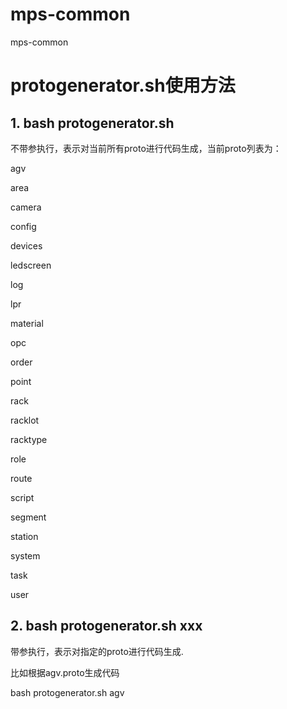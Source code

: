# mps-common
mps-common

# protogenerator.sh使用方法

## 1. bash protogenerator.sh

不带参执行，表示对当前所有proto进行代码生成，当前proto列表为：

agv

area

camera

config

devices

ledscreen

log

lpr

material

opc

order

point

rack

racklot

racktype

role

route

script

segment

station

system

task

user

## 2. bash protogenerator.sh xxx

带参执行，表示对指定的proto进行代码生成.

比如根据agv.proto生成代码

bash protogenerator.sh agv
